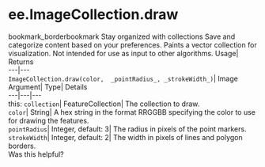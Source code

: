  
#  ee.ImageCollection.draw 
bookmark_borderbookmark Stay organized with collections  Save and categorize content based on your preferences.
Paints a vector collection for visualization. Not intended for use as input to other algorithms. 
Usage| Returns  
---|---  
`ImageCollection.draw(color,  _pointRadius_, _strokeWidth_)`| Image  
Argument| Type| Details  
---|---|---  
this: `collection`| FeatureCollection| The collection to draw.  
`color`| String| A hex string in the format RRGGBB specifying the color to use for drawing the features.  
`pointRadius`| Integer, default: 3| The radius in pixels of the point markers.  
`strokeWidth`| Integer, default: 2| The width in pixels of lines and polygon borders.  
Was this helpful?
